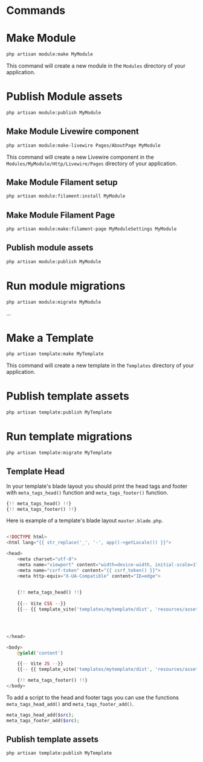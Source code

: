 # Commands


# Make Module


```sh
php artisan module:make MyModule
```

This command will create a new module in the `Modules` directory of your application. 

# Publish Module assets

```sh
php artisan module:publish MyModule
```

## Make Module Livewire component

```sh
php artisan module:make-livewire Pages/AboutPage MyModule
```

This command will create a new Livewire component in the `Modules/MyModule/Http/Livewire/Pages` directory of your application.


## Make Module Filament setup

```sh
php artisan module:filament:install MyModule
```

## Make Module Filament Page

```sh
php artisan module:make:filament-page MyModuleSettings MyModule
```

## Publish module assets

```sh
php artisan module:publish MyModule
```

# Run module migrations
```sh
php artisan module:migrate MyModule
```




...

# Make a Template

```sh
php artisan template:make MyTemplate
```

This command will create a new template in the `Templates` directory of your application.  

 
# Publish template assets

```sh
php artisan template:publish MyTemplate
```
# Run template migrations
```sh
php artisan template:migrate MyTemplate
```


## Template Head

In your template's blade layout you should print the head tags and footer with `meta_tags_head()` function and `meta_tags_footer()` function.
```php
{!! meta_tags_head() !!}
{!! meta_tags_footer() !!}

```

Here is example of a template's blade layout `master.blade.php`.

```php

<!DOCTYPE html>
<html lang="{{ str_replace('_', '-', app()->getLocale()) }}">

<head>
    <meta charset="utf-8">
    <meta name="viewport" content="width=device-width, initial-scale=1">
    <meta name="csrf-token" content="{{ csrf_token() }}">
    <meta http-equiv="X-UA-Compatible" content="IE=edge">

 
    {!! meta_tags_head() !!}
    
    {{-- Vite CSS --}}
    {{-- {{ template_vite('templates/mytemplate/dist', 'resources/assets/sass/app.scss') }} --}}

 


</head>

<body>
    @yield('content')

    {{-- Vite JS --}}
    {{-- {{ template_vite('templates/mytemplate/dist', 'resources/assets/js/app.js') }} --}}

    {!! meta_tags_footer() !!}
</body>

```



To add a script to the head  and footer tags you can use the functions `meta_tags_head_add()` and `meta_tags_footer_add()`.

```php
meta_tags_head_add($src);
meta_tags_footer_add($src);
```



## Publish template assets

```sh
php artisan template:publish MyTemplate
```


